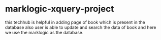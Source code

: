# marklogic-xquery-project
this techhub is helpful in adding page of book which is present in the database also user is able to update and search the data of book and here we use the marklogic as the database.
